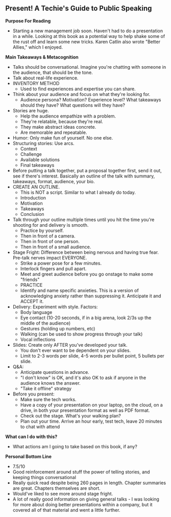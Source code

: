 ## Present! A Techie's Guide to Public Speaking

**Purpose For Reading**
- Starting a new management job soon. Haven't had to do a presentation in a while. Looking at this book as a potential way to help shake some of the rust off and learn some new tricks. Karen Catlin also wrote "Better Allies," which I enjoyed.
 
**Main Takeaways & Metacognition**
- Talks should be conversational. Imagine you're chatting with someone in the audience, that should be the tone.
- Talk about real-life experience.
- INVENTORY METHOD
	- Used to find experiences and expertise you can share.
- Think about your audience and focus on what they're looking for.
	- Audience persona? Motivation? Experience level? What takeaways should they have? What questions will they have?
- Stories are huge.
	- Help the audience empathize with a problem.
	- They're relatable, because they're real.
	- They make abstract ideas concrete.
	- Are memorable and repeatable.
- Humor: Only make fun of yourself. No one else.
- Structuring stories: Use arcs.
	- Context
	- Challenge
	- Available solutions
	- Final takeaways
- Before putting a talk together, put a proposal together first, send it out, see if there's interest. Basically an outline of the talk with summary, takeaways, format, audience, your bio.
- CREATE AN OUTLINE.
	- This is NOT a script. Similar to what I already do today.
	- Introduction
	- Motivation
	- Takeaways
	- Conclusion
- Talk through your outline multiple times until you hit the time you're shooting for and delivery is smooth.
	- Practice by yourself.
	- Then in front of a camera.
	- Then in front of one person.
	- Then in front of a small audience.
- Stage Fright: Difference between being nervous and having true fear. Pre-talk nerves impact EVERYONE.
	- Strike a power pose for a few minutes.
	- Interlock fingers and pull apart.
	- Meet and greet audience before you go onstage to make some "friends"
	- PRACTICE
	- Identify and name specific anxieties. This is a version of acknowledging anxiety rather than suppressing it. Anticipate it and ACCEPT it.
- Delivery: Experiment with style. Factors:
	- Body language
	- Eye contact (10-20 seconds, if in a big arena, look 2/3s up the middle of the audience)
	- Gestures (holding up numbers, etc)
	- Walking (can be used to show progress through your talk)
	- Vocal inflections
- Slides: Create only AFTER you've developed your talk.
	- You don't ever want to be dependent on your slides.
	- Limit to 2-3 words per slide, 4-5 words per bullet point, 5 bullets per slide.
- Q&A:
	- Anticipate questions in advance.
	- "I don't know" is OK, and it's also OK to ask if anyone in the audience knows the answer.
	- "Take it offline" strategy
- Before you present:
	- Make sure the tech works.
	- Have a copy of your presentation on your laptop, on the cloud, on a drive, in both your presentation format as well as PDF format.
	- Check out the stage. What's your walking plan?
	- Plan out your time. Arrive an hour early, test tech, leave 20 minutes to chat with attend

**What can I do with this?**
- What actions am I going to take based on this book, if any?

**Personal Bottom Line**
- 7.5/10
- Good reinforcement around stuff the power of telling stories, and keeping things conversational
- Really quick read despite being 260 pages in length. Chapter summaries are great. Chapters themselves are short.
- Would've liked to see more around stage fright.
- A lot of really good information on giving general talks - I was looking for more about doing better presentations within a company, but it covered all of that material and went a little further.

<!--stackedit_data:
eyJoaXN0b3J5IjpbMzY1MzQ1NTg4LC0xMzQ2OTIwNzQyLDM3Mj
k1Mzg2NywxMjAwNTMyMzE2XX0=
-->